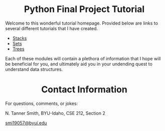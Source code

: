 <styles>


<center> 
<h1>Python Final Project Tutorial </h1> 
</center>

Welcome to this wonderful tutorial homepage. Provided below are links to several different tutorials that I have created.


* [Stacks](stacksTutorial.md)
* [Sets](setTutorial.md)
* [Trees](treesTutorial.md)

Each of these modules will contain a plethora of information that I hope will be beneficial for you, and ultimately aid you in your undending quest to understand data structures.

<center> 
<h1> Contact Information </h1> 
</center>

For questions, comments, or jokes:

N. Tanner Smith, BYU-Idaho, CSE 212, Section 2

smi19057@byui.edu